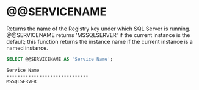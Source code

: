 # @@SERVICENAME
Returns the name of the Registry key under which SQL Server is running. @@SERVICENAME returns 'MSSQLSERVER' if the current instance is the default; this function returns the instance name if the current instance is a named instance.

```sql
SELECT @@SERVICENAME AS 'Service Name';
```

```bash
Service Name                    
------------------------------  
MSSQLSERVER
```